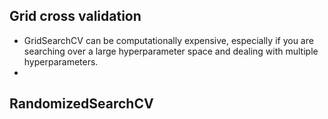 
## Grid cross validation
- GridSearchCV can be computationally expensive, especially if you are searching over a large hyperparameter space and dealing with multiple hyperparameters.
- 


## RandomizedSearchCV

